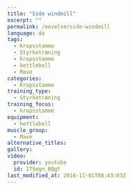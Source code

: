 ```yaml
---
title: "Side windmill"
excerpt: ""
permalink: /oevelse/side-windmill
language: da
tags:
  - Kropsstamme
  - Styrketræning
  - kropsstamme
  - kettlebell
  - Mave
categories:
  - Kropsstamme
training_type: 
  - Styrketræning
training_focus: 
  - kropsstamme
equipment:
  - kettlebell
muscle_group:
  - Mave
alternative_titles:
gallery:
video:
  provider: youtube
  id: ITSmgn_BQgY
last_modified_at: 2016-11-01T08:43:03Z
---
```




